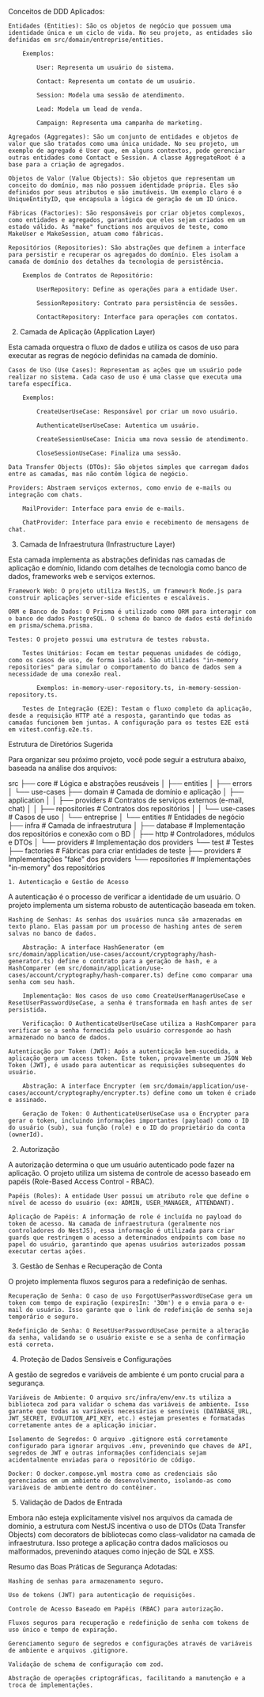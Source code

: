 Conceitos de DDD Aplicados:

    Entidades (Entities): São os objetos de negócio que possuem uma identidade única e um ciclo de vida. No seu projeto, as entidades são definidas em src/domain/entreprise/entities.

        Exemplos:

            User: Representa um usuário do sistema.

            Contact: Representa um contato de um usuário.

            Session: Modela uma sessão de atendimento.

            Lead: Modela um lead de venda.

            Campaign: Representa uma campanha de marketing.

    Agregados (Aggregates): São um conjunto de entidades e objetos de valor que são tratados como uma única unidade. No seu projeto, um exemplo de agregado é User que, em alguns contextos, pode gerenciar outras entidades como Contact e Session. A classe AggregateRoot é a base para a criação de agregados.

    Objetos de Valor (Value Objects): São objetos que representam um conceito do domínio, mas não possuem identidade própria. Eles são definidos por seus atributos e são imutáveis. Um exemplo claro é o UniqueEntityID, que encapsula a lógica de geração de um ID único.

    Fábricas (Factories): São responsáveis por criar objetos complexos, como entidades e agregados, garantindo que eles sejam criados em um estado válido. As "make" functions nos arquivos de teste, como MakeUser e MakeSession, atuam como fábricas.

    Repositórios (Repositories): São abstrações que definem a interface para persistir e recuperar os agregados do domínio. Eles isolam a camada de domínio dos detalhes da tecnologia de persistência.

        Exemplos de Contratos de Repositório:

            UserRepository: Define as operações para a entidade User.

            SessionRepository: Contrato para persistência de sessões.

            ContactRepository: Interface para operações com contatos.

2. Camada de Aplicação (Application Layer)

Esta camada orquestra o fluxo de dados e utiliza os casos de uso para executar as regras de negócio definidas na camada de domínio.

    Casos de Uso (Use Cases): Representam as ações que um usuário pode realizar no sistema. Cada caso de uso é uma classe que executa uma tarefa específica.

        Exemplos:

            CreateUserUseCase: Responsável por criar um novo usuário.

            AuthenticateUserUseCase: Autentica um usuário.

            CreateSessionUseCase: Inicia uma nova sessão de atendimento.

            CloseSessionUseCase: Finaliza uma sessão.

    Data Transfer Objects (DTOs): São objetos simples que carregam dados entre as camadas, mas não contêm lógica de negócio.

    Providers: Abstraem serviços externos, como envio de e-mails ou integração com chats.

        MailProvider: Interface para envio de e-mails.

        ChatProvider: Interface para envio e recebimento de mensagens de chat.

3. Camada de Infraestrutura (Infrastructure Layer)

Esta camada implementa as abstrações definidas nas camadas de aplicação e domínio, lidando com detalhes de tecnologia como banco de dados, frameworks web e serviços externos.

    Framework Web: O projeto utiliza NestJS, um framework Node.js para construir aplicações server-side eficientes e escaláveis.

    ORM e Banco de Dados: O Prisma é utilizado como ORM para interagir com o banco de dados PostgreSQL. O schema do banco de dados está definido em prisma/schema.prisma.

    Testes: O projeto possui uma estrutura de testes robusta.

        Testes Unitários: Focam em testar pequenas unidades de código, como os casos de uso, de forma isolada. São utilizados "in-memory repositories" para simular o comportamento do banco de dados sem a necessidade de uma conexão real.

            Exemplos: in-memory-user-repository.ts, in-memory-session-repository.ts.

        Testes de Integração (E2E): Testam o fluxo completo da aplicação, desde a requisição HTTP até a resposta, garantindo que todas as camadas funcionem bem juntas. A configuração para os testes E2E está em vitest.config.e2e.ts.

Estrutura de Diretórios Sugerida

Para organizar seu próximo projeto, você pode seguir a estrutura abaixo, baseada na análise dos arquivos:

src
├── core                    # Lógica e abstrações reusáveis
│   ├── entities
│   ├── errors
│   └── use-cases
├── domain                  # Camada de domínio e aplicação
│   ├── application
│   │   ├── providers       # Contratos de serviços externos (e-mail, chat)
│   │   ├── repositories    # Contratos dos repositórios
│   │   └── use-cases       # Casos de uso
│   └── entreprise
│       └── entities        # Entidades de negócio
├── infra                   # Camada de infraestrutura
│   ├── database            # Implementação dos repositórios e conexão com o BD
│   ├── http                # Controladores, módulos e DTOs
│   └── providers           # Implementação dos providers
└── test                    # Testes
    ├── factories           # Fábricas para criar entidades de teste
    ├── providers           # Implementações "fake" dos providers
    └── repositories        # Implementações "in-memory" dos repositórios



    1. Autenticação e Gestão de Acesso

A autenticação é o processo de verificar a identidade de um usuário. O projeto implementa um sistema robusto de autenticação baseada em token.

    Hashing de Senhas: As senhas dos usuários nunca são armazenadas em texto plano. Elas passam por um processo de hashing antes de serem salvas no banco de dados.

        Abstração: A interface HashGenerator (em src/domain/application/use-cases/account/cryptography/hash-generator.ts) define o contrato para a geração de hash, e a HashComparer (em src/domain/application/use-cases/account/cryptography/hash-comparer.ts) define como comparar uma senha com seu hash.

        Implementação: Nos casos de uso como CreateUserManagerUseCase e ResetUserPasswordUseCase, a senha é transformada em hash antes de ser persistida.

        Verificação: O AuthenticateUserUseCase utiliza a HashComparer para verificar se a senha fornecida pelo usuário corresponde ao hash armazenado no banco de dados.

    Autenticação por Token (JWT): Após a autenticação bem-sucedida, a aplicação gera um access token. Este token, provavelmente um JSON Web Token (JWT), é usado para autenticar as requisições subsequentes do usuário.

        Abstração: A interface Encrypter (em src/domain/application/use-cases/account/cryptography/encrypter.ts) define como um token é criado e assinado.

        Geração de Token: O AuthenticateUserUseCase usa o Encrypter para gerar o token, incluindo informações importantes (payload) como o ID do usuário (sub), sua função (role) e o ID do proprietário da conta (ownerId).

2. Autorização

A autorização determina o que um usuário autenticado pode fazer na aplicação. O projeto utiliza um sistema de controle de acesso baseado em papéis (Role-Based Access Control - RBAC).

    Papéis (Roles): A entidade User possui um atributo role que define o nível de acesso do usuário (ex: ADMIN, USER_MANAGER, ATTENDANT).

    Aplicação de Papéis: A informação de role é incluída no payload do token de acesso. Na camada de infraestrutura (geralmente nos controladores do NestJS), essa informação é utilizada para criar guards que restringem o acesso a determinados endpoints com base no papel do usuário, garantindo que apenas usuários autorizados possam executar certas ações.

3. Gestão de Senhas e Recuperação de Conta

O projeto implementa fluxos seguros para a redefinição de senhas.

    Recuperação de Senha: O caso de uso ForgotUserPasswordUseCase gera um token com tempo de expiração (expiresIn: '30m') e o envia para o e-mail do usuário. Isso garante que o link de redefinição de senha seja temporário e seguro.

    Redefinição de Senha: O ResetUserPasswordUseCase permite a alteração da senha, validando se o usuário existe e se a senha de confirmação está correta.

4. Proteção de Dados Sensíveis e Configurações

A gestão de segredos e variáveis de ambiente é um ponto crucial para a segurança.

    Variáveis de Ambiente: O arquivo src/infra/env/env.ts utiliza a biblioteca zod para validar o schema das variáveis de ambiente. Isso garante que todas as variáveis necessárias e sensíveis (DATABASE_URL, JWT_SECRET, EVOLUTION_API_KEY, etc.) estejam presentes e formatadas corretamente antes de a aplicação iniciar.

    Isolamento de Segredos: O arquivo .gitignore está corretamente configurado para ignorar arquivos .env, prevenindo que chaves de API, segredos de JWT e outras informações confidenciais sejam acidentalmente enviadas para o repositório de código.

    Docker: O docker.compose.yml mostra como as credenciais são gerenciadas em um ambiente de desenvolvimento, isolando-as como variáveis de ambiente dentro do contêiner.

5. Validação de Dados de Entrada

Embora não esteja explicitamente visível nos arquivos da camada de domínio, a estrutura com NestJS incentiva o uso de DTOs (Data Transfer Objects) com decorators de bibliotecas como class-validator na camada de infraestrutura. Isso protege a aplicação contra dados maliciosos ou malformados, prevenindo ataques como injeção de SQL e XSS.

Resumo das Boas Práticas de Segurança Adotadas:

    Hashing de senhas para armazenamento seguro.

    Uso de tokens (JWT) para autenticação de requisições.

    Controle de Acesso Baseado em Papéis (RBAC) para autorização.

    Fluxos seguros para recuperação e redefinição de senha com tokens de uso único e tempo de expiração.

    Gerenciamento seguro de segredos e configurações através de variáveis de ambiente e arquivos .gitignore.

    Validação de schema de configuração com zod.

    Abstração de operações criptográficas, facilitando a manutenção e a troca de implementações.
